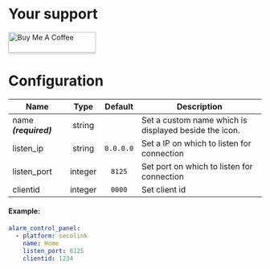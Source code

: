 # Your support
<a href="https://www.buymeacoffee.com/Ua0JwY9" target="_blank"><img src="https://www.buymeacoffee.com/assets/img/custom_images/orange_img.png" alt="Buy Me A Coffee" style="height: 41px !important;width: 174px !important;box-shadow: 0px 3px 2px 0px rgba(190, 190, 190, 0.5) !important;-webkit-box-shadow: 0px 3px 2px 0px rgba(190, 190, 190, 0.5) !important;" ></a>

# Configuration

| Name | Type | Default | Description |
|------|:----:|:-------:|-------------|
| name ***(required)*** | string | | Set a custom name which is displayed beside the icon.
| listen_ip | string | `0.0.0.0` | Set a IP on which to listen for connection
| listen_port | integer | `8125` | Set port on which to listen for connection
| clientid | integer | `0000` | Set client id

#### Example:
```yaml
alarm_control_panel:
  - platform: secolink
    name: Home
    listen_port: 8125
    clientid: 1234
```
